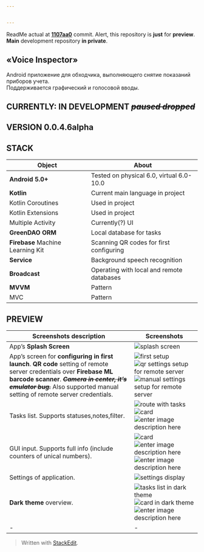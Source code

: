 ```yaml
---


---
```


<p>ReadMe actual at <a href="https://github.com/qavan/VoiceInspector/commit/1107aa08b4d1b5d56c09fe38efd088d201aadde9"><strong>1107aa0</strong></a>  commit. Alert, this repository is <strong>just</strong> for <strong>preview</strong>. <strong>Main</strong> development repository <strong>in private</strong>.</p>
<h2 id="«voice-inspector»">«Voice Inspector»</h2>
<p>Android приложение для обходчика, выполняющего снятие показаний приборов учета.<br>
Поддерживается графический и голосовой вводы.</p>
<h2 id="currently-in-development-paused-dropped">CURRENTLY: IN DEVELOPMENT <s><em>paused dropped</em></s></h2>
<h2 id="version-0.0.4.6alpha">VERSION <strong>0.0.4.6alpha</strong></h2>
<h2 id="stack">STACK</h2>

<table>
<thead>
<tr>
<th>Object</th>
<th>About</th>
</tr>
</thead>
<tbody>
<tr>
<td><strong>Android 5.0+</strong></td>
<td>Tested on physical 6.0, virtual 6.0-10.0</td>
</tr>
<tr>
<td><strong>Kotlin</strong></td>
<td>Current main language in project</td>
</tr>
<tr>
<td>Kotlin Coroutines</td>
<td>Used in project</td>
</tr>
<tr>
<td>Kotlin Extensions</td>
<td>Used in project</td>
</tr>
<tr>
<td>Multiple Activity</td>
<td>Currently(?) UI</td>
</tr>
<tr>
<td><strong>GreenDAO ORM</strong></td>
<td>Local database for tasks</td>
</tr>
<tr>
<td><strong>Firebase</strong> Machine Learning Kit</td>
<td>Scanning QR codes for first configuring</td>
</tr>
<tr>
<td><strong>Service</strong></td>
<td>Background speech recognition</td>
</tr>
<tr>
<td><strong>Broadcast</strong></td>
<td>Operating with local and remote databases</td>
</tr>
<tr>
<td><strong>MVVM</strong></td>
<td>Pattern</td>
</tr>
<tr>
<td>MVC</td>
<td>Pattern</td>
</tr>
</tbody>
</table><h2 id="preview">PREVIEW</h2>

<table>
<thead>
<tr>
<th>Screenshots description</th>
<th>Screenshots</th>
</tr>
</thead>
<tbody>
<tr>
<td>App’s <strong>Splash Screen</strong></td>
<td><img src="https://i.imgur.com/tgF81QX.png" alt="splash screen"></td>
</tr>
<tr>
<td>App’s screen for <strong>configuring in first launch</strong>. <strong>QR code</strong> setting of remote server credentials over <strong>Firebase ML barcode scanner</strong>. <em><strong><s>Camera in center, it’s emulator bug.</s></strong></em> Also supported manual setting of remote server credentials.</td>
<td><img src="https://i.imgur.com/GONgz9U.png" alt="first setup"><img src="https://i.imgur.com/GD4bGP6.png" alt="qr settings setup for remote server"><img src="https://i.imgur.com/iXzWK3H.png" alt="manual settings setup for remote server"></td>
</tr>
<tr>
<td>Tasks list. Supports statuses,notes,filter.</td>
<td><img src="https://i.imgur.com/QjII6d6.png" alt="route with tasks"><img src="https://i.imgur.com/uiZAlS3.png" alt="card"><img src="https://i.imgur.com/cwvTS7v.png" alt="enter image description here"></td>
</tr>
<tr>
<td>GUI input. Supports full info (include counters of unical numbers).</td>
<td><img src="https://i.imgur.com/uiZAlS3.png" alt="card"><img src="https://i.imgur.com/txpGce4.png" alt="enter image description here"><img src="https://i.imgur.com/cwvTS7v.png" alt="enter image description here"></td>
</tr>
<tr>
<td>Settings of application.</td>
<td><img src="https://i.imgur.com/YONKGbD.png" alt="settings display"></td>
</tr>
<tr>
<td><strong>Dark theme</strong> overview.</td>
<td><img src="https://i.imgur.com/Oq4Qk1c.png" alt="tasks list in dark theme"><img src="https://i.imgur.com/TlOw3NN.png" alt="card in dark theme"><img src="https://i.imgur.com/YU5ZzLF.png" alt="enter image description here"></td>
</tr>
<tr>
<td>-</td>
<td>-</td>
</tr>
</tbody>
</table><blockquote>
<p>Written with <a href="https://stackedit.io/">StackEdit</a>.</p>
</blockquote>

